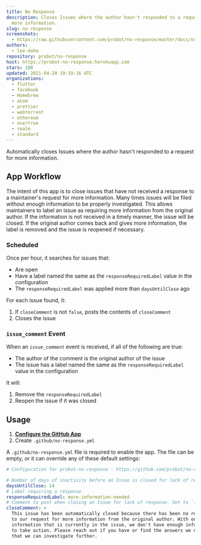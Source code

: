 ```yaml
---
title: No Response
description: Closes Issues where the author hasn't responded to a request for
  more information.
slug: no-response
screenshots:
  - https://raw.githubusercontent.com/probot/no-response/master/docs/no-response-test.png
authors:
  - lee-dohm
repository: probot/no-response
host: https://probot-no-response.herokuapp.com
stars: 108
updated: 2021-04-20 19:19:16 UTC
organizations:
  - flutter
  - facebook
  - Homebrew
  - atom
  - prettier
  - webtorrent
  - ethereum
  - overtrue
  - realm
  - standard
---
```


Automatically closes Issues where the author hasn't responded to a request for more information.

## App Workflow

The intent of this app is to close issues that have not received a response to a maintainer's request for more information. Many times issues will be filed without enough information to be properly investigated. This allows maintainers to label an issue as requiring more information from the original author. If the information is not received in a timely manner, the issue will be closed. If the original author comes back and gives more information, the label is removed and the issue is reopened if necessary.

### Scheduled

Once per hour, it searches for issues that:

* Are open
* Have a label named the same as the `responseRequiredLabel` value in the configuration
* The `responseRequiredLabel` was applied more than `daysUntilClose` ago

For each issue found, it:

1. If `closeComment` is not `false`, posts the contents of `closeComment`
1. Closes the issue

### `issue_comment` Event

When an `issue_comment` event is received, if all of the following are true:

* The author of the comment is the original author of the issue
* The issue has a label named the same as the `responseRequiredLabel` value in the configuration

It will:

1. Remove the `responseRequiredLabel`
1. Reopen the issue if it was closed

## Usage

1. **[Configure the GitHub App](https://github.com/apps/no-response)**
2. Create `.github/no-response.yml`

A `.github/no-response.yml` file is required to enable the app. The file can be empty, or it can override any of these default settings:

```yml
# Configuration for probot-no-response - https://github.com/probot/no-response

# Number of days of inactivity before an Issue is closed for lack of response
daysUntilClose: 14
# Label requiring a response
responseRequiredLabel: more-information-needed
# Comment to post when closing an Issue for lack of response. Set to `false` to disable
closeComment: >
  This issue has been automatically closed because there has been no response
  to our request for more information from the original author. With only the
  information that is currently in the issue, we don't have enough information
  to take action. Please reach out if you have or find the answers we need so
  that we can investigate further.
```
